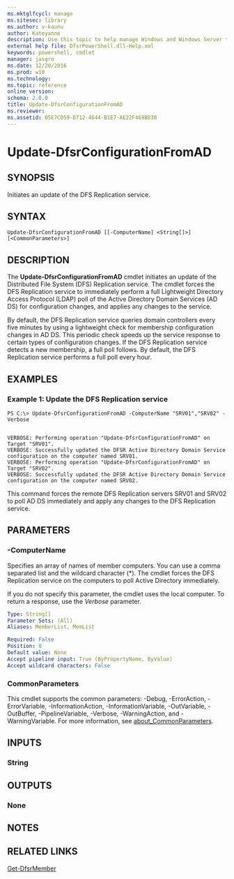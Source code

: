 ```yaml
---
ms.mktglfcycl: manage
ms.sitesec: library
ms.author: v-kaunu
author: Kateyanne
description: Use this topic to help manage Windows and Windows Server technologies with Windows PowerShell.
external help file: DfsrPowerShell.dll-Help.xml
keywords: powershell, cmdlet
manager: jasgro
ms.date: 12/20/2016
ms.prod: w10
ms.technology: 
ms.topic: reference
online version: 
schema: 2.0.0
title: Update-DfsrConfigurationFromAD
ms.reviewer:
ms.assetid: 05E7CD59-D712-4644-B1E7-AE22F469BD38
---
```


# Update-DfsrConfigurationFromAD

## SYNOPSIS
Initiates an update of the DFS Replication service.

## SYNTAX

```
Update-DfsrConfigurationFromAD [[-ComputerName] <String[]>] [<CommonParameters>]
```

## DESCRIPTION
The **Update-DfsrConfigurationFromAD** cmdlet initiates an update of the Distributed File System (DFS) Replication service.
The cmdlet forces the DFS Replication service to immediately perform a full Lightweight Directory Access Protocol (LDAP) poll of the Active Directory Domain Services (AD DS) for configuration changes, and applies any changes to the service.

By default, the DFS Replication service queries domain controllers every five minutes by using a lightweight check for membership configuration changes in AD DS.
This periodic check speeds up the service response to certain types of configuration changes.
If the DFS Replication service detects a new membership, a full poll follows.
By default, the DFS Replication service performs a full poll every hour.

## EXAMPLES

### Example 1: Update the DFS Replication service
```
PS C:\> Update-DfsrConfigurationFromAD -ComputerName "SRV01","SRV02" -Verbose


VERBOSE: Performing operation "Update-DfsrConfigurationFromAD" on Target "SRV01".
VERBOSE: Successfully updated the DFSR Active Directory Domain Service configuration on the computer named SRV01.
VERBOSE: Performing operation "Update-DfsrConfigurationFromAD" on Target "SRV02".
VERBOSE: Successfully updated the DFSR Active Directory Domain Service configuration on the computer named SRV02.
```

This command forces the remote DFS Replication servers SRV01 and SRV02 to poll AD DS immediately and apply any changes to the DFS Replication service.

## PARAMETERS

### -ComputerName
Specifies an array of names of member computers.
You can use a comma separated list and the wildcard character (*).
The cmdlet forces the DFS Replication service on the computers to poll Active Directory immediately.

If you do not specify this parameter, the cmdlet uses the local computer.
To return a response, use the *Verbose* parameter.

```yaml
Type: String[]
Parameter Sets: (All)
Aliases: MemberList, MemList

Required: False
Position: 0
Default value: None
Accept pipeline input: True (ByPropertyName, ByValue)
Accept wildcard characters: False
```

### CommonParameters
This cmdlet supports the common parameters: -Debug, -ErrorAction, -ErrorVariable, -InformationAction, -InformationVariable, -OutVariable, -OutBuffer, -PipelineVariable, -Verbose, -WarningAction, and -WarningVariable. For more information, see [about_CommonParameters](https://go.microsoft.com/fwlink/?LinkID=113216).

## INPUTS

### String

## OUTPUTS

### None

## NOTES

## RELATED LINKS

[Get-DfsrMember](./Get-DfsrMember.md)

